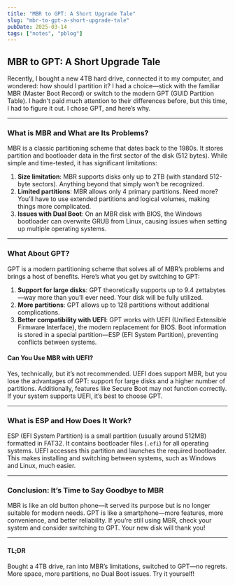 ```yaml
---
title: "MBR to GPT: A Short Upgrade Tale"
slug: "mbr-to-gpt-a-short-upgrade-tale"
pubDate: 2025-03-14
tags: ["notes", "pblog"]
---
```


## MBR to GPT: A Short Upgrade Tale

Recently, I bought a new 4TB hard drive, connected it to my computer, and wondered: how should I partition it? I had a choice—stick with the familiar MBR (Master Boot Record) or switch to the modern GPT (GUID Partition Table). I hadn't paid much attention to their differences before, but this time, I had to figure it out. I chose GPT, and here’s why.

---

### What is MBR and What are Its Problems?

MBR is a classic partitioning scheme that dates back to the 1980s. It stores partition and bootloader data in the first sector of the disk (512 bytes). While simple and time-tested, it has significant limitations:

1. **Size limitation**: MBR supports disks only up to 2TB (with standard 512-byte sectors). Anything beyond that simply won’t be recognized.
2. **Limited partitions**: MBR allows only 4 primary partitions. Need more? You’ll have to use extended partitions and logical volumes, making things more complicated.
3. **Issues with Dual Boot**: On an MBR disk with BIOS, the Windows bootloader can overwrite GRUB from Linux, causing issues when setting up multiple operating systems.

---

### What About GPT?

GPT is a modern partitioning scheme that solves all of MBR’s problems and brings a host of benefits. Here’s what you get by switching to GPT:

1. **Support for large disks**: GPT theoretically supports up to 9.4 zettabytes—way more than you’ll ever need. Your disk will be fully utilized.
2. **More partitions**: GPT allows up to 128 partitions without additional complications.
3. **Better compatibility with UEFI**: GPT works with UEFI (Unified Extensible Firmware Interface), the modern replacement for BIOS. Boot information is stored in a special partition—ESP (EFI System Partition), preventing conflicts between systems.

#### Can You Use MBR with UEFI?

Yes, technically, but it’s not recommended. UEFI does support MBR, but you lose the advantages of GPT: support for large disks and a higher number of partitions. Additionally, features like Secure Boot may not function correctly. If your system supports UEFI, it’s best to choose GPT.

---

### What is ESP and How Does It Work?

ESP (EFI System Partition) is a small partition (usually around 512MB) formatted in FAT32. It contains bootloader files (`.efi`) for all operating systems. UEFI accesses this partition and launches the required bootloader. This makes installing and switching between systems, such as Windows and Linux, much easier.

---

### Conclusion: It’s Time to Say Goodbye to MBR

MBR is like an old button phone—it served its purpose but is no longer suitable for modern needs. GPT is like a smartphone—more features, more convenience, and better reliability. If you’re still using MBR, check your system and consider switching to GPT. Your new disk will thank you!

---

#### TL;DR

Bought a 4TB drive, ran into MBR’s limitations, switched to GPT—no regrets. More space, more partitions, no Dual Boot issues. Try it yourself!
